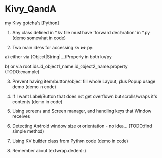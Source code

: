# Kivy_QandA
my Kivy gotcha's [Python]



1. Any class defined in \*.kv file must have 'forward declaration' in \*.py (demo somewhat in code)

2. Two main ideas for accessing kv <=> py:

  a) either via {Object|String|...}Property in both kv/py

  b) or via root.ids.id\_object1\_name.id\_object2\_name.property  (TODO:example)

3. Prevent having item/button/object fill whole Layout, plus Popup usage demo (demo in code)

4. If I want Label/Button that does not get overflown but scrolls/wraps it's contents (demo in code)

5. Using screens and Screen manager, and handling keys that Window receives

6. Detecting Android window size or orientation - no idea... (TODO:find simple method)

7. Using KV builder class from Python code (demo in code)

8. Remember about textwrap.dedent :)



